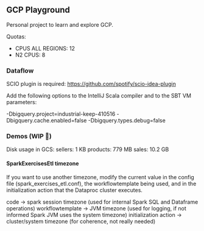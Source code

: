 ## GCP Playground

Personal project to learn and explore GCP.

Quotas:
- CPUS ALL REGIONS: 12
- N2 CPUS: 8

### Dataflow

SCIO plugin is required: https://github.com/spotify/scio-idea-plugin

Add the following options to the IntelliJ Scala compiler and to the SBT VM parameters: 

-Dbigquery.project=industrial-keep-410516 -Dbigquery.cache.enabled=false -Dbigquery.types.debug=false

### Demos (WIP 🔨)

Disk usage in GCS: 
    sellers: 1 KB
    products: 779 MB
    sales: 10.2 GB

#### SparkExercisesEtl timezone

If you want to use another timezone, modify the current value in the config file (spark_exercises_etl.conf), 
the workflowtemplate being used, and in the initialization action that the Dataproc cluster executes.

code -> spark session timezone (used for internal Spark SQL and Dataframe operations)
workflowtemplate -> JVM timezone (used for logging, if not informed Spark JVM uses the system timezone)
initialization action -> cluster/system timezone (for coherence, not really needed)